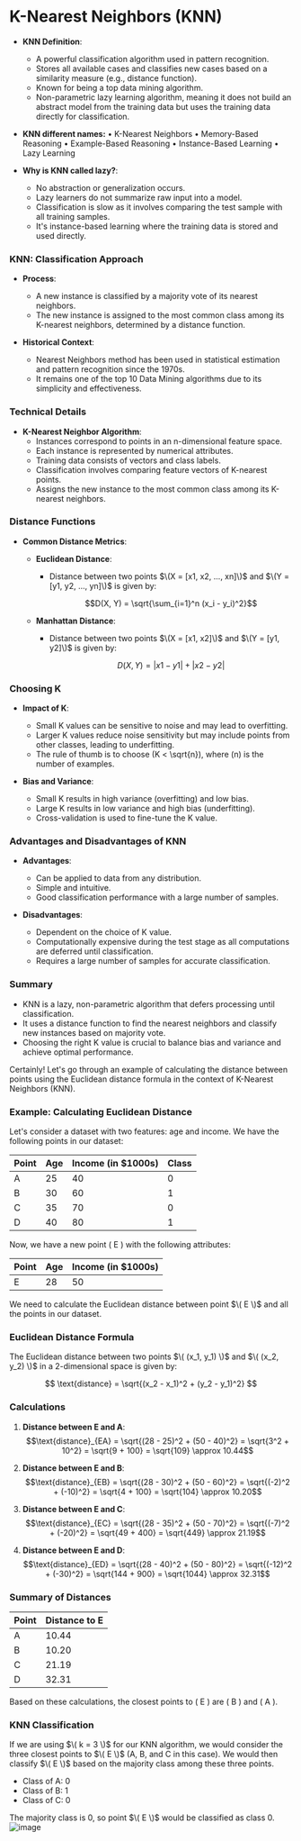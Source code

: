 # K-Nearest Neighbors (KNN)

- **KNN Definition**:
  - A powerful classification algorithm used in pattern recognition.
  - Stores all available cases and classifies new cases based on a similarity measure (e.g., distance function).
  - Known for being a top data mining algorithm.
  - Non-parametric lazy learning algorithm, meaning it does not build an abstract model from the training data but uses the training data directly for classification.
    
- **KNN different names:**
    • K-Nearest Neighbors
    • Memory-Based Reasoning
    • Example-Based Reasoning
    • Instance-Based Learning
    • Lazy Learning


- **Why is KNN called lazy?**:
  - No abstraction or generalization occurs.
  - Lazy learners do not summarize raw input into a model.
  - Classification is slow as it involves comparing the test sample with all training samples.
  - It's instance-based learning where the training data is stored and used directly.

### KNN: Classification Approach

- **Process**:
  - A new instance is classified by a majority vote of its nearest neighbors.
  - The new instance is assigned to the most common class among its K-nearest neighbors, determined by a distance function.

- **Historical Context**:
  - Nearest Neighbors method has been used in statistical estimation and pattern recognition since the 1970s.
  - It remains one of the top 10 Data Mining algorithms due to its simplicity and effectiveness.

### Technical Details

- **K-Nearest Neighbor Algorithm**:
  - Instances correspond to points in an n-dimensional feature space.
  - Each instance is represented by numerical attributes.
  - Training data consists of vectors and class labels.
  - Classification involves comparing feature vectors of K-nearest points.
  - Assigns the new instance to the most common class among its K-nearest neighbors.

### Distance Functions

- **Common Distance Metrics**:
  - **Euclidean Distance**:
    - Distance between two points $\(X = [x1, x2, ..., xn]\)$ and $\(Y = [y1, y2, ..., yn]\)$ is given by:
      
      $$D(X, Y) = \sqrt{\sum_{i=1}^n (x_i - y_i)^2}$$
      
  - **Manhattan Distance**:
    - Distance between two points $\(X = [x1, x2]\)$ and $\(Y = [y1, y2]\)$ is given by:
      
      $$D(X, Y) = |x1 - y1| + |x2 - y2|$$

### Choosing K

- **Impact of K**:
  - Small K values can be sensitive to noise and may lead to overfitting.
  - Larger K values reduce noise sensitivity but may include points from other classes, leading to underfitting.
  - The rule of thumb is to choose \(K < \sqrt{n}\), where \(n\) is the number of examples.

- **Bias and Variance**:
  - Small K results in high variance (overfitting) and low bias.
  - Large K results in low variance and high bias (underfitting).
  - Cross-validation is used to fine-tune the K value.

### Advantages and Disadvantages of KNN

- **Advantages**:
  - Can be applied to data from any distribution.
  - Simple and intuitive.
  - Good classification performance with a large number of samples.

- **Disadvantages**:
  - Dependent on the choice of K value.
  - Computationally expensive during the test stage as all computations are deferred until classification.
  - Requires a large number of samples for accurate classification.

### Summary

- KNN is a lazy, non-parametric algorithm that defers processing until classification.
- It uses a distance function to find the nearest neighbors and classify new instances based on majority vote.
- Choosing the right K value is crucial to balance bias and variance and achieve optimal performance.

Certainly! Let's go through an example of calculating the distance between points using the Euclidean distance formula in the context of K-Nearest Neighbors (KNN).

### Example: Calculating Euclidean Distance

Let's consider a dataset with two features: age and income. We have the following points in our dataset:

| Point | Age | Income (in $1000s) | Class |
|-------|-----|--------------------|-------|
| A     | 25  | 40                 | 0     |
| B     | 30  | 60                 | 1     |
| C     | 35  | 70                 | 0     |
| D     | 40  | 80                 | 1     |

Now, we have a new point \( E \) with the following attributes:

| Point | Age | Income (in $1000s) |
|-------|-----|--------------------|
| E     | 28  | 50                 |

We need to calculate the Euclidean distance between point $\( E \)$ and all the points in our dataset.

### Euclidean Distance Formula

The Euclidean distance between two points $\( (x_1, y_1) \)$ and $\( (x_2, y_2) \)$ in a 2-dimensional space is given by:

$$ \text{distance} = \sqrt{(x_2 - x_1)^2 + (y_2 - y_1)^2} $$

### Calculations

1. **Distance between E and A**:
   $$\text{distance}_{EA} = \sqrt{(28 - 25)^2 + (50 - 40)^2} = \sqrt{3^2 + 10^2} = \sqrt{9 + 100} = \sqrt{109} \approx 10.44$$

2. **Distance between E and B**:
   $$\text{distance}_{EB} = \sqrt{(28 - 30)^2 + (50 - 60)^2} = \sqrt{(-2)^2 + (-10)^2} = \sqrt{4 + 100} = \sqrt{104} \approx 10.20$$

3. **Distance between E and C**:
   $$\text{distance}_{EC} = \sqrt{(28 - 35)^2 + (50 - 70)^2} = \sqrt{(-7)^2 + (-20)^2} = \sqrt{49 + 400} = \sqrt{449} \approx 21.19$$

4. **Distance between E and D**:
   $$\text{distance}_{ED} = \sqrt{(28 - 40)^2 + (50 - 80)^2} = \sqrt{(-12)^2 + (-30)^2} = \sqrt{144 + 900} = \sqrt{1044} \approx 32.31$$

### Summary of Distances

| Point | Distance to E |
|-------|---------------|
| A     | 10.44         |
| B     | 10.20         |
| C     | 21.19         |
| D     | 32.31         |

Based on these calculations, the closest points to \( E \) are \( B \) and \( A \).

### KNN Classification

If we are using $\( k = 3 \)$ for our KNN algorithm, we would consider the three closest points to $\( E \)$ (A, B, and C in this case). We would then classify $\( E \)$ based on the majority class among these three points.

- Class of A: 0
- Class of B: 1
- Class of C: 0

The majority class is 0, so point $\( E \)$ would be classified as class 0.
![image](https://github.com/Roua91/Computer_science_Courses/assets/165356652/419c494d-8fab-4cc3-89c8-22e794acc42a)

